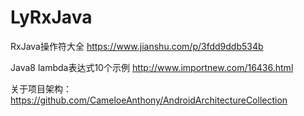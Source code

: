 # LyRxJava

RxJava操作符大全 https://www.jianshu.com/p/3fdd9ddb534b

Java8 lambda表达式10个示例 http://www.importnew.com/16436.html

关于项目架构：https://github.com/CameloeAnthony/AndroidArchitectureCollection
